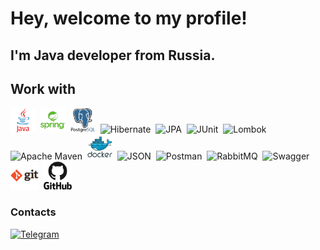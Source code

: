 #  Hey, welcome to my profile!

## I'm Java developer from Russia.

## Work with
 
<div>
  <img src="https://github.com/devicons/devicon/blob/master/icons/java/java-original-wordmark.svg" title="Java" alt="Java" width="40" height="40"/>&nbsp;
  <img src="https://github.com/devicons/devicon/blob/master/icons/spring/spring-original-wordmark.svg" title="Spring" alt="Spring" width="40" height="40"/>&nbsp;
  <img src="https://github.com/devicons/devicon/blob/master/icons/postgresql/postgresql-original-wordmark.svg" title="PostgreSQL" alt="PostgreSQL" width="40" height="40"/>&nbsp;
  <img src="https://courses.javacodegeeks.com/wp-content/uploads/2021/03/hibernate-logo-2048x2048.jpg" title="Hibernate" alt="Hibernate" width="45" height="45"/>&nbsp;
  <img src="http://www.universidadejava.com.br/images/teaser-jpa.png" title="JPA" alt="JPA " width="70" height="48"/>&nbsp;
  <img src="https://tse3.mm.bing.net/th?id=OIP.Is1rWyzkw16wMQEC_rXoVwHaEN&pid=15.1" title="JUnit" alt="JUnit"width="57" height="30"/>&nbsp;
  <img src="https://img1.daumcdn.net/thumb/R1280x0/?scode=mtistory2&fname=https%3A%2F%2Fblog.kakaocdn.net%2Fdn%2FQB9uT%2Fbtr1TTmiH5N%2FOA0h1890RQR80qYwx3NPvk%2Fimg.webp" title="Lombok" alt="Lombok" width="50" height="40"/>&nbsp;
  <img src="https://javapro.ir/uploadfile/file_portal/site_2237_web/file_portal_end/%D8%A8%D8%AE%D8%B4-%D9%85%D8%AD%D8%AA%D9%88%D8%A7%DB%8C%DB%8C-%D8%B3%D8%A7%DB%8C%D8%AA/%D9%88%D8%A8%D9%84%D8%A7%DA%AF/%D9%85%D9%82%D8%A7%D9%84%D8%A7%D8%AA-%D8%AC%D8%A7%D9%88%D8%A7/4.png" title="Apache Maven" alt="Apache Maven" width="40" height="40"/>&nbsp;
  <img src="https://github.com/devicons/devicon/blob/master/icons/docker/docker-original-wordmark.svg" title="Docker" alt="Docker" width="40" height="40"/>&nbsp;
  <img src="https://logodix.com/logo/1593293.png" title="JSON" alt="JSON" width="40" height="40"/>&nbsp;
 <img src="https://www.ayrshare.com/wp-content/uploads/postman-logo-orange-stacked.png" title="Postman" alt="Postman" width="42" height="40"/>&nbsp;
 <img src="https://www.leixue.com/uploads/2019/07/RabbitMQ.png" title="RabbitMQ" alt="RabbitMQ" width="52" height="42"/>&nbsp;
 <img src="https://stackjava.com/wp-content/uploads/2018/05/swagger-icon.png" title="Swagger" alt="Swagger" width="45" height="45"/>&nbsp;
 <img src="https://github.com/devicons/devicon/blob/master/icons/git/git-original-wordmark.svg" title="git" alt="git" width="45" height="45"/>&nbsp;
  <img src="https://github.com/devicons/devicon/blob/master/icons/github/github-original-wordmark.svg" title="GitHub" alt="GitHub" width="45" height="45"/>&nbsp;
</div>

### Contacts
[![Telegram](https://img.shields.io/badge/-Telegram-090909?style=for-the-badge&logo=telegram&logoColor=27a0d9)](https://t.me/yuliyakondratt)

